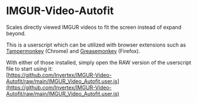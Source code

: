 # IMGUR-Video-Autofit
Scales directly viewed IMGUR videos to fit the screen instead of expand beyond.

This is a userscript which can be utilized with browser extensions such as [Tampermonkey](https://chrome.google.com/webstore/detail/tampermonkey/dhdgffkkebhmkfjojejmpbldmpobfkfo?hl=en) (Chrome) and [Greasemonkey](https://addons.mozilla.org/en-CA/firefox/addon/greasemonkey/) (Firefox).

With either of those installed, simply open the RAW version of the userscript file to start using it:</br>
 [https://github.com/Invertex/IMGUR-Video-Autofit/raw/main/IMGUR_Video_Autofit.user.js](https://github.com/Invertex/IMGUR-Video-Autofit/raw/main/IMGUR_Video_Autofit.user.js)
